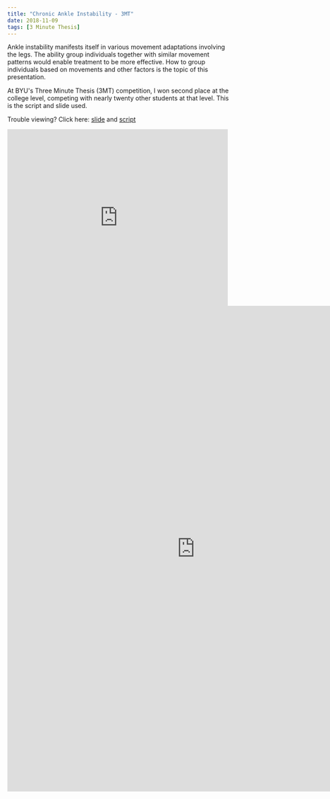 ```yaml
---
title: "Chronic Ankle Instability - 3MT"
date: 2018-11-09
tags: [3 Minute Thesis]
---
```


Ankle instability manifests itself in various movement adaptations involving the legs. The ability group individuals together with similar movement patterns would enable treatment to be more effective. How to group individuals based on movements and other factors is the topic of this presentation.

At BYU's Three Minute Thesis (3MT) competition, I won second place at the college level, competing with nearly twenty other students at that level. This is the script and slide used.

Trouble viewing? Click here: [slide](https://wzhorton.github.io/portfolio/3MTSlide_2017.pdf) and [script](https://wzhorton.github.io/portfolio/3MTScript_2017.pdf)

<embed src="https://wzhorton.github.io/portfolio/3MTSlide_2017.pdf#zoom=85" width="500" height="400"  type="application/pdf" />
<embed src="https://wzhorton.github.io/portfolio/3MTScript_2017.pdf#zoom=95" width="850" height="1100"  type="application/pdf" />